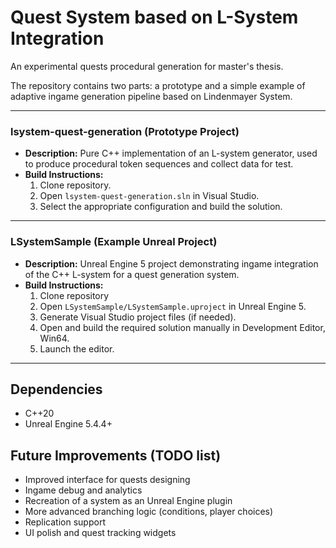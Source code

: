 # Quest System based on L-System Integration
 
An experimental quests procedural generation for master's thesis.

The repository contains two parts: a prototype and a simple example of adaptive ingame generation pipeline based on Lindenmayer System.

---

### lsystem-quest-generation (Prototype Project)

- **Description:** Pure C++ implementation of an L-system generator, used to produce procedural token sequences and collect data for test.
- **Build Instructions:**
    1. Clone repository.
    2. Open `lsystem-quest-generation.sln` in Visual Studio.
    3. Select the appropriate configuration and build the solution.

---

### LSystemSample (Example Unreal Project)

- **Description:** Unreal Engine 5 project demonstrating ingame integration of the C++ L-system for a quest generation system.
- **Build Instructions:**
    1. Clone repository
    2. Open `LSystemSample/LSystemSample.uproject` in Unreal Engine 5.
    3. Generate Visual Studio project files (if needed).
    4. Open and build the required solution manually in Development Editor, Win64.
    5. Launch the editor.

---

## Dependencies

- C++20
- Unreal Engine 5.4.4+

## Future Improvements (TODO list)

- Improved interface for quests designing
- Ingame debug and analytics
- Recreation of a system as an Unreal Engine plugin
- More advanced branching logic (conditions, player choices)
- Replication support
- UI polish and quest tracking widgets
